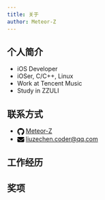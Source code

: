 ```yaml
---
title: 关于
author: Meteor-Z
---
```


## 个人简介

- iOS Developer
- iOSer, C/C++, Linux
- Work at Tencent Music
- Study in ZZULI

## 联系方式

- <img src="/images/logo/github.svg" width="16" style="vertical-align: middle;"/> [Meteor-Z](https://github.com/Meteor-Z)
- <img src="/images/logo/envelope.svg" width="16" style="vertical-align: middle;"/> [liuzechen.coder@qq.com](mailto:liuzechen.coder@qq.com)

## 工作经历



## 奖项


